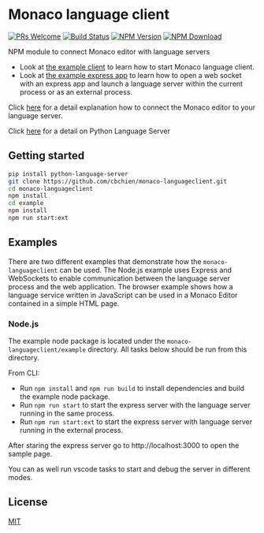 # Monaco language client
[![PRs Welcome](https://img.shields.io/badge/PRs-welcome-brightgreen.svg?style=flat-square)](https://github.com/TypeFox/monaco-languageclient/labels/help%20wanted)
[![Build Status](https://travis-ci.org/TypeFox/monaco-languageclient.svg?branch=master)](https://travis-ci.org/TypeFox/monaco-languageclient)
[![NPM Version](https://img.shields.io/npm/v/monaco-languageclient.svg)](https://www.npmjs.com/package/monaco-languageclient)
[![NPM Download](https://img.shields.io/npm/dt/monaco-languageclient.svg)](https://www.npmjs.com/package/monaco-languageclient)

NPM module to connect Monaco editor with language servers

- Look at [the example client](https://github.com/TypeFox/monaco-languageclient/blob/master/example/src/client.ts) to learn how to start Monaco language client.
- Look at [the example express app](https://github.com/TypeFox/monaco-languageclient/blob/master/example/src/server.ts) to learn how to open a web socket with an express app and launch a language server within the current process or as an external process.

Click [here](http://typefox.io/teaching-the-language-server-protocol-to-microsofts-monaco-editor) for a detail explanation how to connect the Monaco editor to your language server.

Click [here](https://github.com/palantir/python-language-server) for a detail on Python Language Server

## Getting started

```bash
pip install python-language-server
git clone https://github.com/cbchien/monaco-languageclient.git
cd monaco-languageclient
npm install
cd example
npm install
npm run start:ext
```

## Examples

There are two different examples that demonstrate how the `monaco-languageclient` can be used. The Node.js example uses Express and WebSockets to enable communication between the language server process and the web application. The browser example shows how a language service written in JavaScript can be used in a Monaco Editor contained in a simple HTML page.

### Node.js

The example node package is located under the `monaco-languageclient/example` directory. All tasks below should be run from this directory.

From CLI:
- Run `npm install` and `npm run build` to install dependencies and build the example node package.
- Run `npm run start` to start the express server with the language server running in the same process.
- Run `npm run start:ext` to start the express server with language server running in the external process.

After staring the express server go to http://localhost:3000 to open the sample page.

You can as well run vscode tasks to start and debug the server in different modes.

## License
[MIT](https://github.com/TypeFox/monaco-languageclient/blob/master/License.txt)
